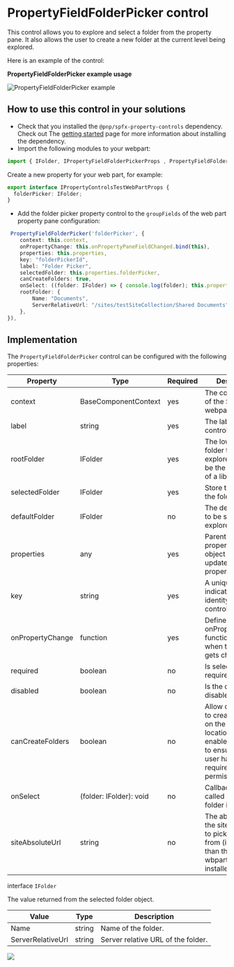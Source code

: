 # PropertyFieldFolderPicker control

This control allows you to explore and select a folder from the property pane.
It also allows the user to create a new folder at the current level being explored.

Here is an example of the control:


**PropertyFieldFolderPicker example usage**

![PropertyFieldFolderPicker example](../assets/folderPicker.gif)

## How to use this control in your solutions

- Check that you installed the `@pnp/spfx-property-controls` dependency. Check out The [getting started](../../#getting-started) page for more information about installing the dependency.
- Import the following modules to your webpart:

```TypeScript
import { IFolder, IPropertyFieldFolderPickerProps , PropertyFieldFolderPicker } from "@pnp/spfx-property-controls/lib/PropertyFieldFolderPicker";
```

Create a new property for your web part, for example:

```TypeScript
export interface IPropertyControlsTestWebPartProps {
  folderPicker: IFolder;
}
```

- Add the folder picker property control to the `groupFields` of the web part property pane configuration:

```TypeScript
 PropertyFieldFolderPicker('folderPicker', {
    context: this.context,
    onPropertyChange: this.onPropertyPaneFieldChanged.bind(this),
    properties: this.properties,
    key: "folderPickerId",
    label: "Folder Picker",
    selectedFolder: this.properties.folderPicker,
    canCreateFolders: true,
    onSelect: ((folder: IFolder) => { console.log(folder); this.properties.folderPicker = folder; }),
    rootFolder: {
        Name: "Documents",
        ServerRelativeUrl: "/sites/testSiteCollection/Shared Documents"
    },
}),
```

## Implementation

The `PropertyFieldFolderPicker` control can be configured with the following properties:

| Property | Type | Required | Description |
| ---- | ---- | ---- | ---- |
| context | BaseComponentContext | yes | The context object of the SPFx loaded webpart. |
| label | string | yes | The label for the control. |
| rootFolder | IFolder | yes | The lowest level folder that can be explored. This can be the root folder of a library. |
| selectedFolder | IFolder | yes | Store the results of the folder picker. |
| defaultFolder | IFolder | no | The default folder to be selected or explored. |
| properties | any | yes | Parent web part properties, this object is used to update the property value.  |
| key | string | yes | A unique key that indicates the identity of this control. |
| onPropertyChange | function | yes | Defines a onPropertyChange function to raise when the data gets changed. |
| required | boolean | no | Is selection required. |
| disabled | boolean | no | Is the control disabled. |
| canCreateFolders | boolean | no | Allow current user to create folders on the target location. If enabled, you need to ensure that the user has the required permissions. |
| onSelect | (folder: IFolder): void | no | Callback function called after a folder is selected. |
| siteAbsoluteUrl |  string | no | The absolute url of the site you want to pick a folder from (if differenct than the site te wbpart ins installed on) |

interface `IFolder`

The value returned from the selected folder object.

| Value | Type | Description |
| ---- | ---- | ---- |
| Name | string | Name of the folder. |
| ServerRelativeUrl | string | Server relative URL of the folder. |

![](https://telemetry.sharepointpnp.com/sp-dev-fx-property-controls/wiki/PropertyFieldFolderPicker)
